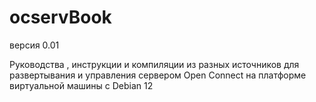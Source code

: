 # ocservBook
версия 0.01

 Руководства , инструкции и компиляции из разных источников
  для развертывания и управления сервером Open Connect на
  платформе  виртуальной машины с Debian 12

  
